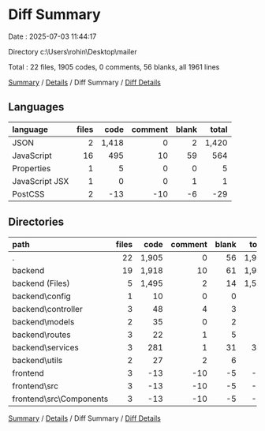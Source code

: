 # Diff Summary

Date : 2025-07-03 11:44:17

Directory c:\\Users\\rohin\\Desktop\\mailer

Total : 22 files,  1905 codes, 0 comments, 56 blanks, all 1961 lines

[Summary](results.md) / [Details](details.md) / Diff Summary / [Diff Details](diff-details.md)

## Languages
| language | files | code | comment | blank | total |
| :--- | ---: | ---: | ---: | ---: | ---: |
| JSON | 2 | 1,418 | 0 | 2 | 1,420 |
| JavaScript | 16 | 495 | 10 | 59 | 564 |
| Properties | 1 | 5 | 0 | 0 | 5 |
| JavaScript JSX | 1 | 0 | 0 | 1 | 1 |
| PostCSS | 2 | -13 | -10 | -6 | -29 |

## Directories
| path | files | code | comment | blank | total |
| :--- | ---: | ---: | ---: | ---: | ---: |
| . | 22 | 1,905 | 0 | 56 | 1,961 |
| backend | 19 | 1,918 | 10 | 61 | 1,989 |
| backend (Files) | 5 | 1,495 | 2 | 14 | 1,511 |
| backend\\config | 1 | 10 | 0 | 0 | 10 |
| backend\\controller | 3 | 48 | 4 | 3 | 55 |
| backend\\models | 2 | 35 | 0 | 2 | 37 |
| backend\\routes | 3 | 22 | 1 | 5 | 28 |
| backend\\services | 3 | 281 | 1 | 31 | 313 |
| backend\\utils | 2 | 27 | 2 | 6 | 35 |
| frontend | 3 | -13 | -10 | -5 | -28 |
| frontend\\src | 3 | -13 | -10 | -5 | -28 |
| frontend\\src\\Components | 3 | -13 | -10 | -5 | -28 |

[Summary](results.md) / [Details](details.md) / Diff Summary / [Diff Details](diff-details.md)